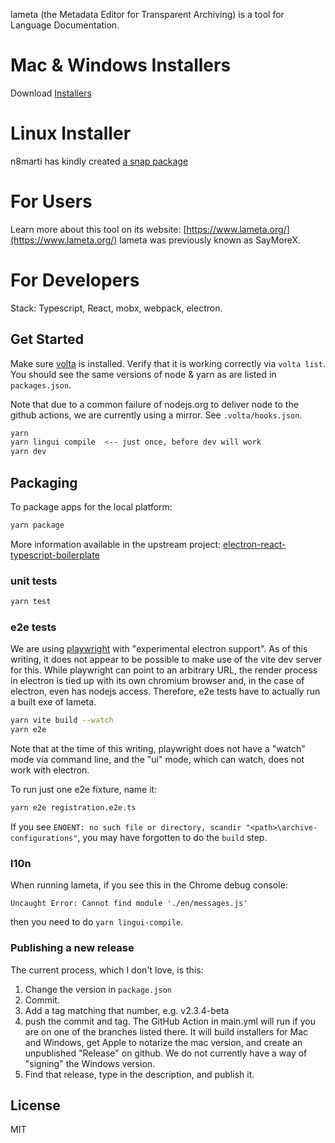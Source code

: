 lameta (the Metadata Editor for Transparent Archiving) is a tool for Language Documentation.

# Mac & Windows Installers

Download [Installers](https://github.com/onset/lameta/releases)

# Linux Installer

n8marti has kindly created [a snap package](https://github.com/wasta-linux/lameta-snap)

# For Users

Learn more about this tool on its website: [https://www.lameta.org/](https://www.lameta.org/)
lameta was previously known as SayMoreX.

# For Developers

Stack: Typescript, React, mobx, webpack, electron.

## Get Started

Make sure [volta](https://github.com/volta-cli/volta) is installed. Verify that it is working correctly via `volta list`. You should see the same versions of node & yarn as are listed in `packages.json`.

Note that due to a common failure of nodejs.org to deliver node to the github actions, we are currently using a mirror. See `.volta/hooks.json`.

```bash
yarn
yarn lingui compile  <-- just once, before dev will work
yarn dev
```

## Packaging

To package apps for the local platform:

```bash
yarn package
```

More information available in the upstream project:
[electron-react-typescript-boilerplate](https://github.com/iRath96/electron-react-typescript-boilerplate)

### unit tests

```bash
yarn test
```

### e2e tests

We are using [playwright](https://playwright.dev/) with "experimental electron support". As of this writing, it does not appear to be possible to make use of the vite dev server for this. While playwright can point to an
arbitrary URL, the render process in electron is tied up with its own chromium browser and, in the case of electron, even has nodejs access. Therefore, e2e tests have to actually
run a built exe of lameta.

```bash
yarn vite build --watch
yarn e2e
```

Note that at the time of this writing, playwright does not have a "watch" mode via command line, and the "ui" mode, which can watch, does not work with electron.

To run just one e2e fixture, name it:

```bash
yarn e2e registration.e2e.ts
```

If you see `ENOENT: no such file or directory, scandir "<path>\archive-configurations"`, you may have forgotten to do the `build` step.

### l10n

When running lameta, if you see this in the Chrome debug console:

`Uncaught Error: Cannot find module './en/messages.js'`

then you need to do `yarn lingui-compile`.

### Publishing a new release

The current process, which I don't love, is this:

1. Change the version in `package.json`
2. Commit.
3. Add a tag matching that number, e.g. v2.3.4-beta
4. push the commit and tag. The GitHub Action in main.yml will run if you are on one of the branches listed there. It will build installers for Mac and Windows, get Apple to notarize the mac version, and create an unpublished "Release" on github. We do not currently have a way of "signing" the Windows version.
5. Find that release, type in the description, and publish it.

## License

MIT
